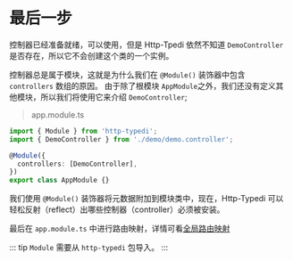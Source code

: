 # 最后一步

控制器已经准备就绪，可以使用，但是 Http-Tpedi 依然不知道 `DemoController` 是否存在，所以它不会创建这个类的一个实例。

控制器总是属于模块，这就是为什么我们在 `@Module()` 装饰器中包含 `controllers` 数组的原因。 由于除了根模块 `AppModule`之外，我们还没有定义其他模块，所以我们将使用它来介绍 `DemoController`;

> app.module.ts

```ts
import { Module } from 'http-typedi';
import { DemoController } from './demo/demo.controller';

@Module({
  controllers: [DemoController],
})
export class AppModule {}
```

我们使用 `@Module()` 装饰器将元数据附加到模块类中，现在，Http-Typedi 可以轻松反射（reflect）出哪些控制器（controller）必须被安装。

最后在 `app.module.ts` 中进行路由映射，详情可看[全局路由映射](../global-config/route-reflect.md)

::: tip
`Module` 需要从 `http-typedi` 包导入。
:::
